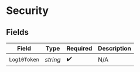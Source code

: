 # Security


## Fields

| Field              | Type               | Required           | Description        |
| ------------------ | ------------------ | ------------------ | ------------------ |
| `Log10Token`       | *string*           | :heavy_check_mark: | N/A                |